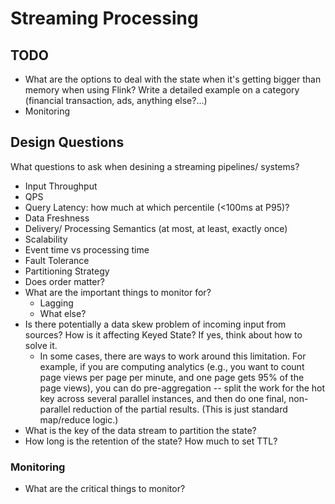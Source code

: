 # Streaming Processing

## TODO
- What are the options to deal with the state when it's getting bigger than memory when using Flink? Write a detailed example on a category (financial transaction, ads, anything else?...)
- Monitoring

## Design Questions
What questions to ask when desining a streaming pipelines/ systems?
- Input Throughput
- QPS
- Query Latency: how much at which percentile (<100ms at P95)?
- Data Freshness
- Delivery/ Processing Semantics (at most, at least, exactly once)
- Scalability
- Event time vs processing time
- Fault Tolerance
- Partitioning Strategy
- Does order matter?
- What are the important things to monitor for?
  - Lagging
  - What else?
- Is there potentially a data skew problem of incoming input from sources? How is it affecting Keyed State? If yes, think about how to solve it.
  - In some cases, there are ways to work around this limitation. For example, if you are computing analytics (e.g., you want to count page views per page per minute, and one page gets 95% of the page views), you can do pre-aggregation -- split the work for the hot key across several parallel instances, and then do one final, non-parallel reduction of the partial results. (This is just standard map/reduce logic.)
- What is the key of the data stream to partition the state?
- How long is the retention of the state? How much to set TTL?

### Monitoring
- What are the critical things to monitor?